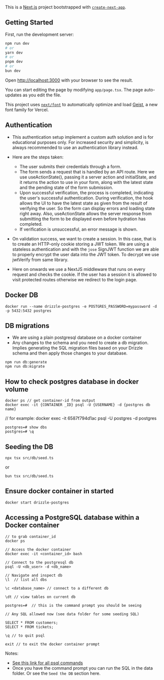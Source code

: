 This is a [Next.js](https://nextjs.org) project bootstrapped with [`create-next-app`](https://nextjs.org/docs/app/api-reference/cli/create-next-app).

## Getting Started

First, run the development server:

```bash
npm run dev
# or
yarn dev
# or
pnpm dev
# or
bun dev
```

Open [http://localhost:3000](http://localhost:3000) with your browser to see the result.

You can start editing the page by modifying `app/page.tsx`. The page auto-updates as you edit the file.

This project uses [`next/font`](https://nextjs.org/docs/app/building-your-application/optimizing/fonts) to automatically optimize and load [Geist](https://vercel.com/font), a new font family for Vercel.

## Authentication

- This authentication setup implement a custom auth solution and is for educational purposes only. For increased security and simplicity, is always recommended to use an authentication library instead.

- Here are the steps taken:

  - The user submits their credentials through a form.
  - The form sends a request that is handled by an API route.
    Here we use useActionState(), passing it a server action and initialState, and it returns the action to use in your form, along with the latest state and the pending state of the form submission.
  - Upon successful verification, the process is completed, indicating the user's successful authentication.
    During verification, the hook allows the UI to have the latest state as given from the result of verifying the user. So the form can display errors and loading state right away. Also, useActionState allows the server response from submitting the form to be displayed even before hydration has completed.
  - If verification is unsuccessful, an error message is shown.

- On validation success, we want to create a session. In this case, that is to create an HTTP-only cookie storing a JWT token. We are using a stateless authentication and with the `jose` SignJWT function we are able to properly encrypt the user data into the JWT token. To decrypt we use jwtVerify from same library.
- Here on onwards we use a NextJS middleware that runs on every request and checks the cookie. If the user has a session it is allowed to visit protected routes otherwise we redirect to the login page.

## Docker DB

```
docker run --name drizzle-postgres -e POSTGRES_PASSWORD=mypassword -d -p 5432:5432 postgres
```

## DB migrations

- We are using a plain postgresql database on a docker container
- Any changes to the schema and you need to create a db migration. Implies generating the SQL migration files based on your Drizzle schema and then apply those changes to your database.

```
npm run db:generate
npm run db:migrate
```

## How to check postgres database in docker volume

```
docker ps // get container-id from output
docker exec -it {CONTAINER _ID} psql -U {USERNAME} -d {postgres db name}
```

// for example: docker exec -it 6587f794d1ac psql -U postgres -d postgres

```
postgres=# show dbs
postgres=# \q
```

## Seeding the DB

```
npx tsx src/db/seed.ts
```

or

```
bun tsx src/db/seed.ts
```

## Ensure docker container in started

```
docker start drizzle-postgres
```

## Accessing a PostgreSQL database within a Docker container

```
// to grab container_id
docker ps

// Access the docker container
docker exec -it <container_id> bash

// Connect to the postgresql db
psql -U <db_user> -d <db_name>

// Navigate and inspect db
\l  // list all dbs

\c <database_name> // connect to a different db

\dt // view tables on current db

postgres=#  // this is the command prompt you should be seeing

// Any SQL allowed now (see data folder for some seeding SQL)

SELECT * FROM customers;
SELECT * FROM tickets;

\q // to quit psql

exit // to exit the docker container prompt

```

Notes:

- [See this link for all psql commands](https://tomcam.github.io/postgres/)
- Once you have the command prompt you can run the SQL in the data folder. Or see the `Seed the DB` section here.
